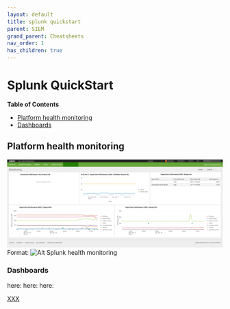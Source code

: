 ```yaml
---
layout: default
title: splunk quickstart
parent: SIEM
grand_parent: Cheatsheets
nav_order: 1
has_children: true
---
```


# Splunk QuickStart

**Table of Contents**

- [Platform health monitoring](#platform-health-monitoring)
- [Dashboards](##dashboards)

## Platform health monitoring

![Splunk health monitoring](/docs/siem/splunk-health-monitoring.png)
Format: ![Alt Splunk health monitoring]({{%site.url%}}docs/siem/splunk-health-monitoring.png)

### Dashboards

here:
here:
here:

[XXX](https://wiki.org/wiki/)
